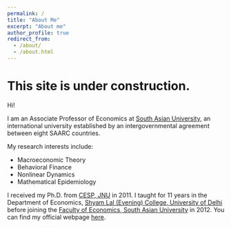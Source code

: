 ```yaml
---
permalink: /
title: "About Me"
excerpt: "About me"
author_profile: true
redirect_from: 
  - /about/
  - /about.html
---
```


This site is under construction.
=====

Hi!

I am an Associate Professor of Economics at [South Asian University](http://www.sau.int/), an international university established by an intergovernmental agreement between eight SAARC countries.

My research interests include:
 - Macroeconomic Theory
 - Behavioral Finance
 - Nonlinear Dynamics
 - Mathematical Epidemiology
 
 I received my Ph.D. from [CESP, JNU](https://www.jnu.ac.in/sss/cesp) in 2011. I taught for 11 years in the Department of Economics, [Shyam Lal (Evening) College, University of Delhi](https://shyamlale.du.ac.in/) before joining the [Faculty of Economics, South Asian University](http://www.sau.int/fe-home.html) in 2012. You can find my official webpage [here](http://www.sau.int/faculty/faculty-profile.html?staff_id=48).





